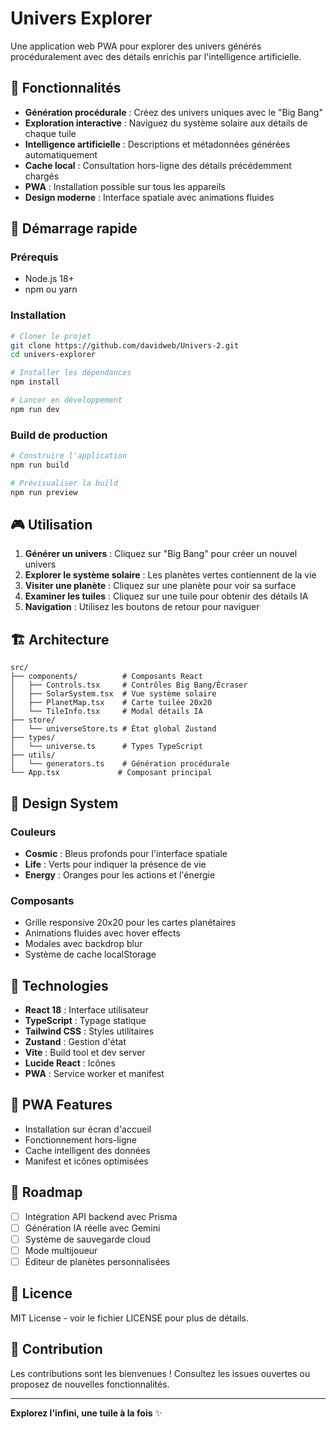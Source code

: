 # Univers Explorer

Une application web PWA pour explorer des univers générés procéduralement avec des détails enrichis par l'intelligence artificielle.

## 🌟 Fonctionnalités

- **Génération procédurale** : Créez des univers uniques avec le "Big Bang"
- **Exploration interactive** : Naviguez du système solaire aux détails de chaque tuile
- **Intelligence artificielle** : Descriptions et métadonnées générées automatiquement
- **Cache local** : Consultation hors-ligne des détails précédemment chargés
- **PWA** : Installation possible sur tous les appareils
- **Design moderne** : Interface spatiale avec animations fluides

## 🚀 Démarrage rapide

### Prérequis

- Node.js 18+ 
- npm ou yarn

### Installation

```bash
# Cloner le projet
git clone https://github.com/davidweb/Univers-2.git
cd univers-explorer

# Installer les dépendances
npm install

# Lancer en développement
npm run dev
```

### Build de production

```bash
# Construire l'application
npm run build

# Prévisualiser la build
npm run preview
```

## 🎮 Utilisation

1. **Générer un univers** : Cliquez sur "Big Bang" pour créer un nouvel univers
2. **Explorer le système solaire** : Les planètes vertes contiennent de la vie
3. **Visiter une planète** : Cliquez sur une planète pour voir sa surface
4. **Examiner les tuiles** : Cliquez sur une tuile pour obtenir des détails IA
5. **Navigation** : Utilisez les boutons de retour pour naviguer

## 🏗️ Architecture

```
src/
├── components/          # Composants React
│   ├── Controls.tsx     # Contrôles Big Bang/Écraser
│   ├── SolarSystem.tsx  # Vue système solaire
│   ├── PlanetMap.tsx    # Carte tuilée 20x20
│   └── TileInfo.tsx     # Modal détails IA
├── store/
│   └── universeStore.ts # État global Zustand
├── types/
│   └── universe.ts      # Types TypeScript
├── utils/
│   └── generators.ts    # Génération procédurale
└── App.tsx             # Composant principal
```

## 🎨 Design System

### Couleurs

- **Cosmic** : Bleus profonds pour l'interface spatiale
- **Life** : Verts pour indiquer la présence de vie
- **Energy** : Oranges pour les actions et l'énergie

### Composants

- Grille responsive 20x20 pour les cartes planétaires
- Animations fluides avec hover effects
- Modales avec backdrop blur
- Système de cache localStorage

## 🔧 Technologies

- **React 18** : Interface utilisateur
- **TypeScript** : Typage statique
- **Tailwind CSS** : Styles utilitaires
- **Zustand** : Gestion d'état
- **Vite** : Build tool et dev server
- **Lucide React** : Icônes
- **PWA** : Service worker et manifest

## 📱 PWA Features

- Installation sur écran d'accueil
- Fonctionnement hors-ligne
- Cache intelligent des données
- Manifest et icônes optimisées

## 🎯 Roadmap

- [ ] Intégration API backend avec Prisma
- [ ] Génération IA réelle avec Gemini
- [ ] Système de sauvegarde cloud
- [ ] Mode multijoueur
- [ ] Éditeur de planètes personnalisées

## 📄 Licence

MIT License - voir le fichier LICENSE pour plus de détails.

## 🤝 Contribution

Les contributions sont les bienvenues ! Consultez les issues ouvertes ou proposez de nouvelles fonctionnalités.

---

**Explorez l'infini, une tuile à la fois** ✨
